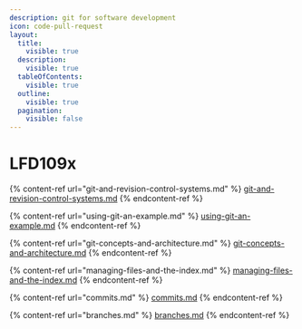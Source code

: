 ```yaml
---
description: git for software development
icon: code-pull-request
layout:
  title:
    visible: true
  description:
    visible: true
  tableOfContents:
    visible: true
  outline:
    visible: true
  pagination:
    visible: false
---
```


# LFD109x

{% content-ref url="git-and-revision-control-systems.md" %}
[git-and-revision-control-systems.md](git-and-revision-control-systems.md)
{% endcontent-ref %}

{% content-ref url="using-git-an-example.md" %}
[using-git-an-example.md](using-git-an-example.md)
{% endcontent-ref %}

{% content-ref url="git-concepts-and-architecture.md" %}
[git-concepts-and-architecture.md](git-concepts-and-architecture.md)
{% endcontent-ref %}

{% content-ref url="managing-files-and-the-index.md" %}
[managing-files-and-the-index.md](managing-files-and-the-index.md)
{% endcontent-ref %}

{% content-ref url="commits.md" %}
[commits.md](commits.md)
{% endcontent-ref %}

{% content-ref url="branches.md" %}
[branches.md](branches.md)
{% endcontent-ref %}

